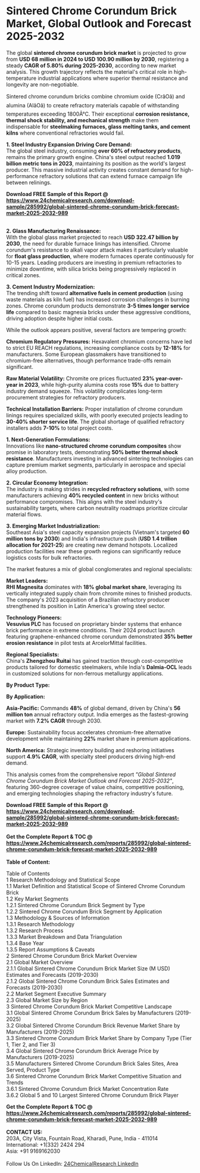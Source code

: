 <h1>Sintered Chrome Corundum Brick Market, Global Outlook and Forecast 2025-2032</h1><p>The global <strong>sintered chrome corundum brick market</strong> is projected to grow from <strong>USD 68 million in 2024 to USD 100.90 million by 2030</strong>, registering a steady <strong>CAGR of 5.80% during 2025-2030</strong>, according to new market analysis. This growth trajectory reflects the material's critical role in high-temperature industrial applications where superior thermal resistance and longevity are non-negotiable.</p><p>Sintered chrome corundum bricks combine chromium oxide (CrâOâ) and alumina (AlâOâ) to create refractory materials capable of withstanding temperatures exceeding 1800Â°C. Their exceptional <strong>corrosion resistance, thermal shock stability, and mechanical strength</strong> make them indispensable for <strong>steelmaking furnaces, glass melting tanks, and cement kilns</strong> where conventional refractories would fail.</p><p><strong>1. Steel Industry Expansion Driving Core Demand:</strong><br>
The global steel industry, consuming <strong>over 60% of refractory products</strong>, remains the primary growth engine. China's steel output reached <strong>1.019 billion metric tons in 2023</strong>, maintaining its position as the world's largest producer. This massive industrial activity creates constant demand for high-performance refractory solutions that can extend furnace campaign life between relinings.</p><div><b>Download FREE Sample of this Report @ 
            <a href="https://www.24chemicalresearch.com/download-sample/285992/global-sintered-chrome-corundum-brick-forecast-market-2025-2032-989">
            https://www.24chemicalresearch.com/download-sample/285992/global-sintered-chrome-corundum-brick-forecast-market-2025-2032-989</a></b></div><br><p><strong>2. Glass Manufacturing Renaissance:</strong><br>
With the global glass market projected to reach <strong>USD 322.47 billion by 2030</strong>, the need for durable furnace linings has intensified. Chrome corundum's resistance to alkali vapor attack makes it particularly valuable for <strong>float glass production</strong>, where modern furnaces operate continuously for 10-15 years. Leading producers are investing in premium refractories to minimize downtime, with silica bricks being progressively replaced in critical zones.</p><p><strong>3. Cement Industry Modernization:</strong><br>
The trending shift toward <strong>alternative fuels in cement production</strong> (using waste materials as kiln fuel) has increased corrosion challenges in burning zones. Chrome corundum products demonstrate <strong>3-5 times longer service life</strong> compared to basic magnesia bricks under these aggressive conditions, driving adoption despite higher initial costs.</p><p>While the outlook appears positive, several factors are tempering growth:</p><p><strong>Chromium Regulatory Pressures:</strong> Hexavalent chromium concerns have led to strict EU REACH regulations, increasing compliance costs by <strong>12-18%</strong> for manufacturers. Some European glassmakers have transitioned to chromium-free alternatives, though performance trade-offs remain significant.</p><p><strong>Raw Material Volatility:</strong> Chromite ore prices fluctuated <strong>23% year-over-year in 2023</strong>, while high-purity alumina costs rose <strong>15%</strong> due to battery industry demand squeeze. This volatility complicates long-term procurement strategies for refractory producers.</p><p><strong>Technical Installation Barriers:</strong> Proper installation of chrome corundum linings requires specialized skills, with poorly executed projects leading to <strong>30-40% shorter service life</strong>. The global shortage of qualified refractory installers adds <strong>7-10%</strong> to total project costs.</p><p><strong>1. Next-Generation Formulations:</strong><br>
Innovations like <strong>nano-structured chrome corundum composites</strong> show promise in laboratory tests, demonstrating <strong>50% better thermal shock resistance</strong>. Manufacturers investing in advanced sintering technologies can capture premium market segments, particularly in aerospace and special alloy production.</p><p><strong>2. Circular Economy Integration:</strong><br>
The industry is making strides in <strong>recycled refractory solutions</strong>, with some manufacturers achieving <strong>40% recycled content</strong> in new bricks without performance compromises. This aligns with the steel industry's sustainability targets, where carbon neutrality roadmaps prioritize circular material flows.</p><p><strong>3. Emerging Market Industrialization:</strong><br>
Southeast Asia's steel capacity expansion projects (Vietnam's targeted <strong>60 million tons by 2030</strong>) and India's infrastructure push (<strong>USD 1.4 trillion allocation for 2021-25</strong>) are creating new demand hotspots. Localized production facilities near these growth regions can significantly reduce logistics costs for bulk refractories.</p><p>The market features a mix of global conglomerates and regional specialists:</p><p><strong>Market Leaders:</strong><br>
<strong>RHI Magnesita</strong> dominates with <strong>18% global market share</strong>, leveraging its vertically integrated supply chain from chromite mines to finished products. The company's 2023 acquisition of a Brazilian refractory producer strengthened its position in Latin America's growing steel sector.</p><p><strong>Technology Pioneers:</strong><br>
<strong>Vesuvius PLC</strong> has focused on proprietary binder systems that enhance brick performance in extreme conditions. Their 2024 product launch featuring graphene-enhanced chrome corundum demonstrated <strong>35% better erosion resistance</strong> in pilot tests at ArcelorMittal facilities.</p><p><strong>Regional Specialists:</strong><br>
China's <strong>Zhengzhou Ruitai</strong> has gained traction through cost-competitive products tailored for domestic steelmakers, while India's <strong>Dalmia-OCL</strong> leads in customized solutions for non-ferrous metallurgy applications.</p><p><strong>By Product Type:</strong></p><p><strong>By Application:</strong></p><p><strong>Asia-Pacific:</strong> Commands <strong>48%</strong> of global demand, driven by China's <strong>56 million ton</strong> annual refractory output. India emerges as the fastest-growing market with <strong>7.2% CAGR</strong> through 2030.</p><p><strong>Europe:</strong> Sustainability focus accelerates chromium-free alternative development while maintaining <strong>22%</strong> market share in premium applications.</p><p><strong>North America:</strong> Strategic inventory building and reshoring initiatives support <strong>4.9% CAGR</strong>, with specialty steel producers driving high-end demand.</p><p>This analysis comes from the comprehensive report <em>"Global Sintered Chrome Corundum Brick Market Outlook and Forecast 2025-2032"</em>, featuring 360-degree coverage of value chains, competitive positioning, and emerging technologies shaping the refractory industry's future.</p><div><b>Download FREE Sample of this Report @ 
            <a href="https://www.24chemicalresearch.com/download-sample/285992/global-sintered-chrome-corundum-brick-forecast-market-2025-2032-989">
            https://www.24chemicalresearch.com/download-sample/285992/global-sintered-chrome-corundum-brick-forecast-market-2025-2032-989</a></b></div><br><div><b>Get the Complete Report & TOC @ 
            <a href="https://www.24chemicalresearch.com/reports/285992/global-sintered-chrome-corundum-brick-forecast-market-2025-2032-989">
            https://www.24chemicalresearch.com/reports/285992/global-sintered-chrome-corundum-brick-forecast-market-2025-2032-989</a></b></div><br>
            <b>Table of Content:</b><p>Table of Contents<br />
1 Research Methodology and Statistical Scope<br />
1.1 Market Definition and Statistical Scope of Sintered Chrome Corundum Brick<br />
1.2 Key Market Segments<br />
1.2.1 Sintered Chrome Corundum Brick Segment by Type<br />
1.2.2 Sintered Chrome Corundum Brick Segment by Application<br />
1.3 Methodology & Sources of Information<br />
1.3.1 Research Methodology<br />
1.3.2 Research Process<br />
1.3.3 Market Breakdown and Data Triangulation<br />
1.3.4 Base Year<br />
1.3.5 Report Assumptions & Caveats<br />
2 Sintered Chrome Corundum Brick Market Overview<br />
2.1 Global Market Overview<br />
2.1.1 Global Sintered Chrome Corundum Brick Market Size (M USD) Estimates and Forecasts (2019-2030)<br />
2.1.2 Global Sintered Chrome Corundum Brick Sales Estimates and Forecasts (2019-2030)<br />
2.2 Market Segment Executive Summary<br />
2.3 Global Market Size by Region<br />
3 Sintered Chrome Corundum Brick Market Competitive Landscape<br />
3.1 Global Sintered Chrome Corundum Brick Sales by Manufacturers (2019-2025)<br />
3.2 Global Sintered Chrome Corundum Brick Revenue Market Share by Manufacturers (2019-2025)<br />
3.3 Sintered Chrome Corundum Brick Market Share by Company Type (Tier 1, Tier 2, and Tier 3)<br />
3.4 Global Sintered Chrome Corundum Brick Average Price by Manufacturers (2019-2025)<br />
3.5 Manufacturers Sintered Chrome Corundum Brick Sales Sites, Area Served, Product Type<br />
3.6 Sintered Chrome Corundum Brick Market Competitive Situation and Trends<br />
3.6.1 Sintered Chrome Corundum Brick Market Concentration Rate<br />
3.6.2 Global 5 and 10 Largest Sintered Chrome Corundum Brick Player</p><div><b>Get the Complete Report & TOC @ 
            <a href="https://www.24chemicalresearch.com/reports/285992/global-sintered-chrome-corundum-brick-forecast-market-2025-2032-989">
            https://www.24chemicalresearch.com/reports/285992/global-sintered-chrome-corundum-brick-forecast-market-2025-2032-989</a></b></div><br><b>CONTACT US:</b><br>
            203A, City Vista, Fountain Road, Kharadi, Pune, India - 411014<br>
            International: +1(332) 2424 294<br>
            Asia: +91 9169162030 <br><br>
            Follow Us On LinkedIn: <a href="https://www.linkedin.com/company/24chemicalresearch/">24ChemicalResearch LinkedIn</a>